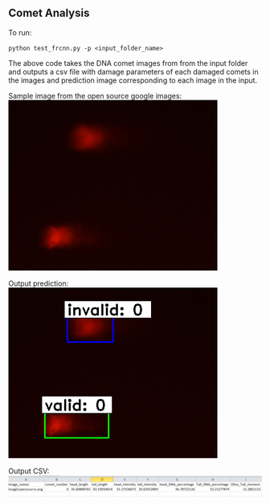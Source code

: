 ## Comet Analysis 

To run:
```
python test_frcnn.py -p <input_folder_name>
```

The above code takes the DNA comet images from from the input folder and outputs a csv file with 
damage parameters of each damaged comets in the images and prediction image corresponding to each 
image in the input.

Sample image from the open source google images:
![](image/opensource.png)

Output prediction:
![](image/output_image.png)

Output CSV:
![](image/output_csv.png)
